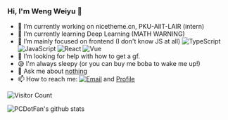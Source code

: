 ### Hi, I'm Weng Weiyu 👋

- 🔭 I’m currently working on nicetheme.cn, PKU-AIIT-LAIR (intern) 
- 🌱 I’m currently learning Deep Learning (MATH WARNING)
- 🐶 I’m mainly focused on frontend (I don't know JS at all) ![TypeScript](https://img.shields.io/badge/-TypeScript-007ACC?style=flat-square&logo=TypeScript&logoColor=fff) ![JavaScript](https://img.shields.io/badge/-JavaScript-F7DF1E?style=flat-square&logo=JavaScript&logoColor=000) ![React](https://img.shields.io/badge/-React-61DAFB?style=flat-square&logo=React&logoColor=000) ![Vue](https://img.shields.io/badge/-Vue-4FC08D?style=flat-square&logo=Vue.js&logoColor=fff) 
- 🤔 I’m looking for help with how to get a gf.
- 😪 I'm always sleepy (or you can buy me boba to wake me up!)
- 💬 Ask me about [nothing](https://box.n3ko.co/_/pcdotfan)
- 📫 How to reach me: [![Email](https://img.shields.io/badge/-i@g4.cx-1e87f0?style=flat-square&logo=Gmail&logoColor=fff)](mailto:i@g4.cx) and [Profile](https://hacknical.com/pcdotfan/resume?locale=zh)

![Visitor Count](https://visitor-badge.laobi.icu/badge?page_id=pcdotfan)

![PCDotFan's github stats](https://github-readme-stats.vercel.app/api/?username=pcdotfan&show_icons=true&theme=dracula)
